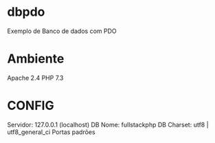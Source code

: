 # dbpdo
Exemplo de Banco de dados com PDO

# Ambiente
Apache 2.4
PHP 7.3

# CONFIG
Servidor: 127.0.0.1 (localhost)
DB Nome: fullstackphp
DB Charset: utf8 | utf8_general_ci
Portas padrões